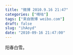 ```yaml
---
title: "微博 2010.9.16 21:47"
categories: ["嘀咕"]
tags: ["来自微博 weibo.com"]
draft: false
slug: "ihAoyd"
date: "2010-09-16 21:47:00"
---
```


<p>阳春白雪。 ​​​​</p>

